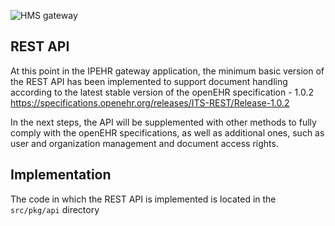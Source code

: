 ![HMS gateway](https://user-images.githubusercontent.com/8058268/171113330-95e3a816-6b9c-4c09-83b1-c805f3feba48.png)

## REST API

At this point in the IPEHR gateway application, the minimum basic version of the REST API has been implemented to support document handling according to the latest stable version of the openEHR specification - 1.0.2  
<https://specifications.openehr.org/releases/ITS-REST/Release-1.0.2>

In the next steps, the API will be supplemented with other methods to fully comply with the openEHR specifications, as well as additional ones, such as user and organization management and document access rights.

## Implementation

The code in which the REST API is implemented is located in the `src/pkg/api` directory

